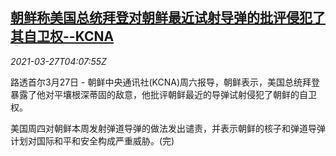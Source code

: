 <!--1616819462000-->
[朝鲜称美国总统拜登对朝鲜最近试射导弹的批评侵犯了其自卫权--KCNA](https://cn.reuters.com/article/kcna-north-korea-missile-us-0327-idCNKBS2BJ03L)
------

<div><i>2021-03-27T04:07:55Z</i></div><p>路透首尔3月27日 - 朝鲜中央通讯社(KCNA)周六报导，朝鲜表示，美国总统拜登暴露了他对平壤根深蒂固的敌意，他批评朝鲜最近的导弹试射侵犯了朝鲜的自卫权。</p><p>美国周四对朝鲜本周发射弹道导弹的做法发出谴责，并表示朝鲜的核子和弹道导弹计划对国际和平和安全构成严重威胁。(完)</p>
